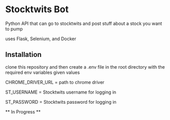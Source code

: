 # Stocktwits Bot

Python API that can go to stocktwits and post stuff about a stock you want to pump

uses Flask, Selenium, and Docker

## Installation

clone this repository and then create a .env file in the root directory with the required env variables given values

CHROME_DRIVER_URL = path to chrome driver

ST_USERNAME = Stocktwits username for logging in

ST_PASSWORD = Stocktwits password for logging in

** In Progress **

